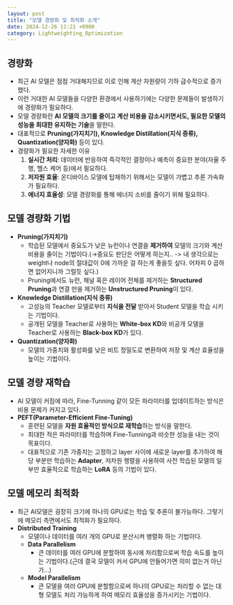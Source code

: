 ```yaml
---
layout: post
title: "모델 경량화 및 최적화 소개"
date: 2024-12-26 11:21 +0900
category: Lightweighting_Optimization
---
```

## 경량화

- 최근 AI 모델은 점점 거대해지므로 이로 인해 계산 자원량이 기하 급수적으로 증가했다.
- 이런 거대한 AI 모델들을 다양한 환경에서 사용하기에는 다양한 문제들이 발생하기에 경량화가 필요하다.
- 모델 경량화란 **AI 모델의 크기를 줄이고 계산 비용을 감소시키면서도, 필요한 모델의 성능을 최대한 유지하는 기술**을 말한다.
- 대표적으로 **Pruning(가지치기), Knowledge Distillation(지식 증류), Quantization(양자화)** 등이 있다.
- 경량화가 필요한 자세한 이유
    1. **실시간 처리**: 데이터에 반응하여 즉각적인 결정이나 예측이 중요한 분야(자율 주행, 헬스 케어 등)에서 필요하다.
    2. **저자원 효율**: 온디바이스 모델에 탑재하기 위해서는 모델이 가볍고 추론 가속화가 필요하다.
    3. **에너지 효율성**: 모델 경량화를 통해 에너지 소비를 줄이기 위해 필요하다.

## 모델 경량화 기법

- **Pruning(가지치기)**
    - 학습된 모델에서 중요도가 낮은 뉴런이나 연결을 **제거하여** 모델의 크기와 계산 비용을 줄이는 기법이다.(→중요도 판단은 어떻게 하는지.. -> 내 생각으로는 weight나 node의 절대값이 0에 가까운 걸 하는게 좋을듯 싶다. 어차피 0 곱하면 없어지니까 그럴듯 싶다.)
    - Pruning에서도 뉴런, 채널 혹은 레이어 전체를 제거하는 **Structured Pruning**과 연결 만을 제거하는 **Unstructured Pruning**이 있다.
- **Knowledge Distillation(지식 증류)**
    - 고성능의 Teacher 모델로부터 **지식을 전달** 받아서 Student 모델을 학습 시키는 기법이다.
    - 공개된 모델을 Teacher로 사용하는 **White-box KD**와 비공개 모델을 Teacher로 사용하는 **Black-box KD**가 있다.
- **Quantization(양자화)**
    - 모델의 가중치와 활성화를 낮은 비트 정밀도로 변환하여 저장 및 계산 효율성을 높이는 기법이다.

## 모델 경량 재학습

- AI 모델이 커짐에 따라, Fine-Tunning 같이 모든 파라미터를 업데이트하는 방식은 비용 문제가 커지고 있다.
- **PEFT(Parameter-Efficient Fine-Tuning)**
    - 훈련된 모델을 **자원 효율적인 방식으로 재학습**하는 방식을 말한다.
    - 최대한 적은 파라미터를 학습하며 Fine-Tunning과 비슷한 성능을 내는 것이 목표이다.
    - 대표적으로 기존 가중치는 고정하고 layer 사이에 새로운 layer를 추가하여 해당 부분만 학습하는 **Adapter**, 저차원 행렬을 사용하여 사전 학습된 모델의 일부만 효율적으로 학습하는 **LoRA** 등의 기법이 있다.

## 모델 메모리 최적화

- 최근 AI모델은 굉장히 크기에 하나의 GPU로는 학습 및 추론이 불가능하다. 그렇기에 메모리 측면에서도 최적화가 필요하다.
- **Distributed Training**
    - 모델이나 데이터를 여러 개의 GPU로 분산시켜 병렬화 하는 기법이다.
    - **Data Parallelism**
        - 큰 데이터를 여러  GPU에 분할하여 동시에 처리함으로써 학습 속도를 높이는 기법이다.(근데 결국 모델이 커서 GPU에 안들어가면 의미 없는거 아닌가…)
    - **Model Parallelism**
        - 큰 모델을 여러 GPU에 분할함으로써 하나의 GPU로는 처리할 수 없는 대형 모델도 처리 가능하게 하여 메모리 효율성을 증가시키는 기법이다.
